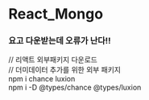 # React_Mongo
### 요고 다운받는데 오류가 난다!!
// 리액트 외부패키지 다운로드 </br>
// 더미데이터 추가를 위한 외부 패키지 </br>
npm i chance luxion </br>
npm i -D @types/chance @types/luxion </br>
